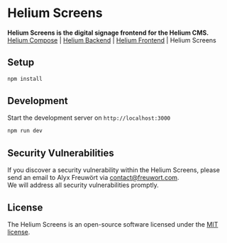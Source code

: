 # Helium Screens

**Helium Screens is the digital signage frontend for the Helium CMS.**  
[Helium Compose](https://github.com/freuwort/helium-compose) | [Helium Backend](https://github.com/freuwort/helium-backend) | [Helium Frontend](https://github.com/freuwort/helium-frontend) | Helium Screens

## Setup

```bash
npm install
```

## Development

Start the development server on `http://localhost:3000`
```bash
npm run dev
```

## Security Vulnerabilities

If you discover a security vulnerability within the Helium Screens, please send an email to Alyx Freuwört via [contact@freuwort.com](mailto:contact@freuwort.com).  
We will address all security vulnerabilities promptly.

## License

The Helium Screens is an open-source software licensed under the [MIT license](https://opensource.org/licenses/MIT).

